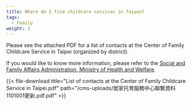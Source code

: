 ```yaml
---
title: Where do I find childcare services in Taiwan?
tags:
  - Family
weight: 1
---
```

Please see the attached PDF for a list of contacts at the Center of Family Childcare Service in Taipei (organized by district).

If you would like to know more information, please refer to the [Social and Family Affairs Administration, Ministry of Health and Welfare](https://www.sfaa.gov.tw/SFAA/Eng/Default.aspx " to Social and Family Affairs Administration, Ministry of Health and Welfare").

{{< file-download title="List of contacts at the Center of Family Childcare Service in Taipei.pdf" path="/cms-uploads/居家托育服務中心聯繫資料1101001更新.pdf.pdf" >}}